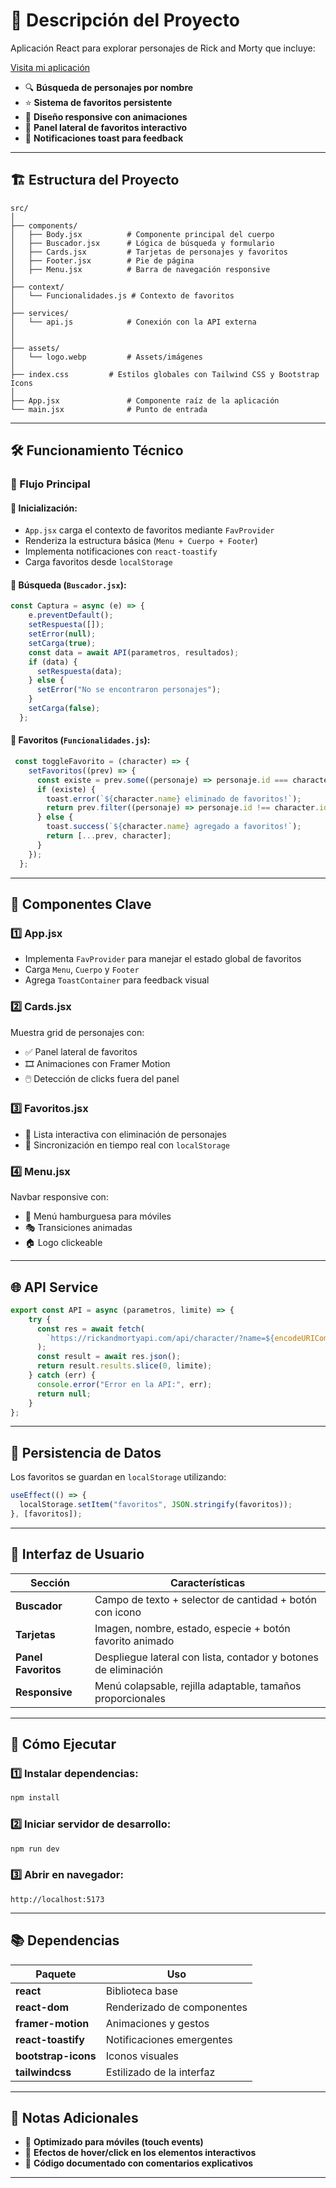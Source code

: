 # 📌 Descripción del Proyecto
Aplicación React para explorar personajes de Rick and Morty que incluye:

[Visita mi aplicación](https://tp-4-m4.vercel.app/)

- 🔍 **Búsqueda de personajes por nombre**
- ⭐ **Sistema de favoritos persistente**
- 📱 **Diseño responsive con animaciones**
- 📌 **Panel lateral de favoritos interactivo**
- 🔔 **Notificaciones toast para feedback**


---

## 🏗️ Estructura del Proyecto
```
src/
│
├── components/
│   ├── Body.jsx          # Componente principal del cuerpo
│   ├── Buscador.jsx      # Lógica de búsqueda y formulario
│   ├── Cards.jsx         # Tarjetas de personajes y favoritos
│   ├── Footer.jsx        # Pie de página
│   ├── Menu.jsx          # Barra de navegación responsive
│
├── context/
│   └── Funcionalidades.js # Contexto de favoritos 
│
├── services/
│   └── api.js            # Conexión con la API externa
│
│
├── assets/
│   └── logo.webp         # Assets/imágenes
│
├── index.css         # Estilos globales con Tailwind CSS y Bootstrap Icons
│
├── App.jsx               # Componente raíz de la aplicación
└── main.jsx              # Punto de entrada
```

---

## 🛠️ Funcionamiento Técnico

### 🔄 Flujo Principal
#### 🔹 **Inicialización:**
- `App.jsx` carga el contexto de favoritos mediante `FavProvider`
- Renderiza la estructura básica (`Menu + Cuerpo + Footer`)
- Implementa notificaciones con `react-toastify`
- Carga favoritos desde `localStorage`

#### 🔹 **Búsqueda (`Buscador.jsx`):**
```javascript
const Captura = async (e) => {
    e.preventDefault();
    setRespuesta([]);
    setError(null);
    setCarga(true);
    const data = await API(parametros, resultados);
    if (data) {
      setRespuesta(data);
    } else {
      setError("No se encontraron personajes");
    }
    setCarga(false);
  };
```

#### 🔹 **Favoritos (`Funcionalidades.js`):**
```javascript
 const toggleFavorito = (character) => {
    setFavoritos((prev) => {
      const existe = prev.some((personaje) => personaje.id === character.id);
      if (existe) {
        toast.error(`${character.name} eliminado de favoritos!`);
        return prev.filter((personaje) => personaje.id !== character.id);
      } else {
        toast.success(`${character.name} agregado a favoritos!`);
        return [...prev, character];
      }
    });
  };
```

---

## 🧩 Componentes Clave

### 1️⃣ **App.jsx**
- Implementa `FavProvider` para manejar el estado global de favoritos
- Carga `Menu`, `Cuerpo` y `Footer`
- Agrega `ToastContainer` para feedback visual

### 2️⃣ **Cards.jsx**
Muestra grid de personajes con:
- ✅ Panel lateral de favoritos
- 🎞️ Animaciones con Framer Motion
- 🖱️ Detección de clicks fuera del panel


### 3️⃣ **Favoritos.jsx**
- 📜 Lista interactiva con eliminación de personajes
- 🔄 Sincronización en tiempo real con `localStorage`

### 4️⃣ **Menu.jsx**
Navbar responsive con:
- 🍔 Menú hamburguesa para móviles
- 🎭 Transiciones animadas
- 🏠 Logo clickeable

---

## 🌐 API Service
```javascript
export const API = async (parametros, limite) => {
    try {
      const res = await fetch(
        `https://rickandmortyapi.com/api/character/?name=${encodeURIComponent(parametros)}`
      );
      const result = await res.json();
      return result.results.slice(0, limite);
    } catch (err) {
      console.error("Error en la API:", err);
      return null;
    }
};
```

---

## 💾 Persistencia de Datos
Los favoritos se guardan en `localStorage` utilizando:
```javascript
useEffect(() => {
  localStorage.setItem("favoritos", JSON.stringify(favoritos));
}, [favoritos]);
```

---

## 🎨 Interfaz de Usuario

| Sección       | Características |
|--------------|----------------|
| **Buscador**  | Campo de texto + selector de cantidad + botón con icono |
| **Tarjetas**  | Imagen, nombre, estado, especie + botón favorito animado |
| **Panel Favoritos**  | Despliegue lateral con lista, contador y botones de eliminación |
| **Responsive**  | Menú colapsable, rejilla adaptable, tamaños proporcionales |

---

## 🚀 Cómo Ejecutar
### 1️⃣ **Instalar dependencias:**
```bash
npm install
```
### 2️⃣ **Iniciar servidor de desarrollo:**
```bash
npm run dev
```
### 3️⃣ **Abrir en navegador:**
```
http://localhost:5173
```

---

## 📚 Dependencias

| Paquete          | Uso |
|-----------------|-------------------------------|
| **react**       | Biblioteca base |
| **react-dom**   | Renderizado de componentes |
| **framer-motion** | Animaciones y gestos |
| **react-toastify** | Notificaciones emergentes |
| **bootstrap-icons** | Iconos visuales |
| **tailwindcss**  | Estilizado de la interfaz |

---

## 📝 Notas Adicionales
- 📱 **Optimizado para móviles (touch events)**
- 🎨 **Efectos de hover/click en los elementos interactivos**
- 📝 **Código documentado con comentarios explicativos**
---


